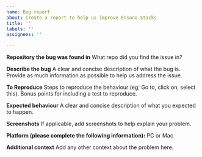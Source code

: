 ```yaml
---
name: Bug report
about: Create a report to help us improve Ensono Stacks
title: ''
labels: ''
assignees: ''

---
```


**Repository the bug was found in**
What repo did you find the issue in?

**Describe the bug**
A clear and concise description of what the bug is. Provide as much information as possible to help us address the issue.

**To Reproduce**
Steps to reproduce the behaviour (eg; Go to, click on, select this).
Bonus points for including a test to reproduce.

**Expected behaviour**
A clear and concise description of what you expected to happen.

**Screenshots**
If applicable, add screenshots to help explain your problem.

**Platform (please complete the following information):**
PC or Mac

**Additional context**
Add any other context about the problem here.
